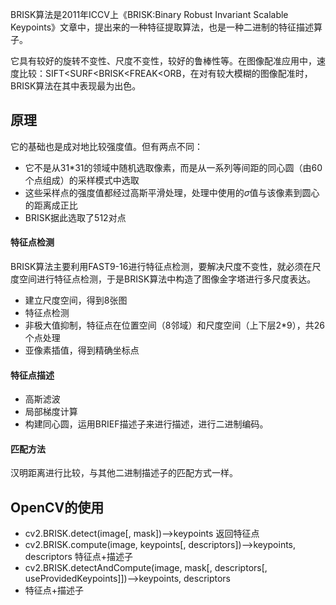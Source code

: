 BRISK算法是2011年ICCV上《BRISK:Binary Robust Invariant Scalable Keypoints》文章中，提出来的一种特征提取算法，也是一种二进制的特征描述算子。

它具有较好的旋转不变性、尺度不变性，较好的鲁棒性等。在图像配准应用中，速度比较：SIFT<SURF<BRISK<FREAK<ORB，在对有较大模糊的图像配准时，BRISK算法在其中表现最为出色。
## 原理
它的基础也是成对地比较强度值。但有两点不同：
- 它不是从31*31的领域中随机选取像素，而是从一系列等间距的同心圆（由60个点组成）的采样模式中选取
- 这些采样点的强度值都经过高斯平滑处理，处理中使用的$\sigma$值与该像素到圆心的距离成正比
- BRISK据此选取了512对点
#### 特征点检测
BRISK算法主要利用FAST9-16进行特征点检测，要解决尺度不变性，就必须在尺度空间进行特征点检测，于是BRISK算法中构造了图像金字塔进行多尺度表达。
- 建立尺度空间，得到8张图
- 特征点检测
- 非极大值抑制，特征点在位置空间（8邻域）和尺度空间（上下层2*9），共26个点处理
- 亚像素插值，得到精确坐标点
#### 特征点描述
- 高斯滤波
- 局部梯度计算
- 构建同心圆，运用BRIEF描述子来进行描述，进行二进制编码。
#### 匹配方法
汉明距离进行比较，与其他二进制描述子的匹配方式一样。
## OpenCV的使用
- cv2.BRISK.detect(image[, mask])-->keypoints
返回特征点
- cv2.BRISK.compute(image, keypoints[, descriptors])-->keypoints, descriptors
特征点+描述子
- cv2.BRISK.detectAndCompute(image, mask[, descriptors[, useProvidedKeypoints]])-->keypoints, descriptors
- 特征点+描述子
